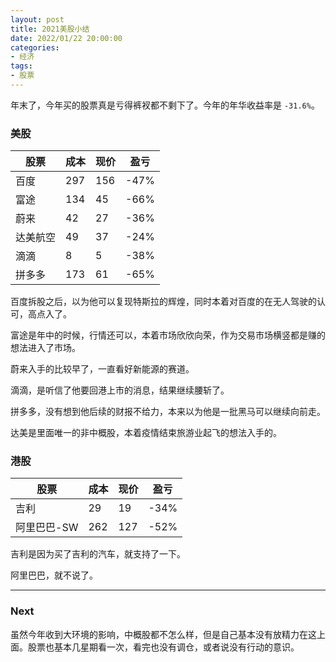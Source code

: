 ```yaml
---
layout: post
title: 2021美股小结
date: 2022/01/22 20:00:00
categories:
- 经济
tags:
- 股票
---
```


年末了，今年买的股票真是亏得裤衩都不剩下了。今年的年华收益率是 `-31.6%`。

### 美股

| 股票        | 成本 | 现价 | 盈亏 |
| -------- | ---- | ---- | ---- |
| 百度     | 297  | 156  | -47% |
| 富途     | 134  | 45   | -66% |
| 蔚来     | 42   | 27   | -36% |
| 达美航空 | 49   | 37   | -24% |
| 滴滴     | 8    | 5    | -38% |
| 拼多多   | 173  | 61   | -65% |

百度拆股之后，以为他可以复现特斯拉的辉煌，同时本着对百度的在无人驾驶的认可，高点入了。

富途是年中的时候，行情还可以，本着市场欣欣向荣，作为交易市场横竖都是赚的想法进入了市场。

蔚来入手的比较早了，一直看好新能源的赛道。

滴滴，是听信了他要回港上市的消息，结果继续腰斩了。

拼多多，没有想到他后续的财报不给力，本来以为他是一批黑马可以继续向前走。

达美是里面唯一的非中概股，本着疫情结束旅游业起飞的想法入手的。



### 港股

| 股票        | 成本 | 现价 | 盈亏 |
| ----------- | ---- | ---- | ---- |
| 吉利        | 29   | 19   | -34% |
| 阿里巴巴-SW | 262  | 127  | -52% |



吉利是因为买了吉利的汽车，就支持了一下。

阿里巴巴，就不说了。



---

### Next

虽然今年收到大环境的影响，中概股都不怎么样，但是自己基本没有放精力在这上面。股票也基本几星期看一次，看完也没有调仓，或者说没有行动的意识。



